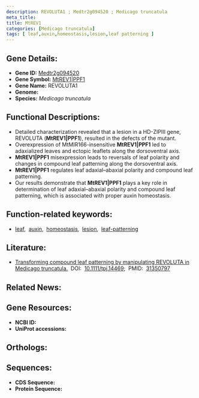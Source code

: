```yaml
---
description: REVOLUTA1 ; Medtr2g094520 ; Medicago truncatula
meta_title:
title: MtREV1
categories: [Medicago truncatula]
tags: [ leaf,auxin,homeostasis,lesion,leaf patterning ]
---
```


## Gene Details:
- **Gene ID:** [Medtr2g094520]()
- **Gene Symbol:** <u>MtREV1|PPF1</u>
- **Gene Name:** REVOLUTA1
- **Genome:** []()
- **Species:** *Medicago truncatula*

## Functional Descriptions:
   - Detailed characterization revealed that a lesion in a HD-ZIPIII gene, REVOLUTA (**MtREV1|PPF1**), resulted in the defects of the mutant.
   - Overexpression of MtMIR166-insensitive **MtREV1|PPF1** led to adaxialized leaves and ectopic leaflets along the dorsoventral axis.
   - **MtREV1|PPF1** misexpression leads to reversals of leaf polarity and changes in compound leaf patterning along the dorsoventral axis.
   - **MtREV1|PPF1** regulates leaf adaxial–abaxial polarity and compound leaf patterning.
   - Our results demonstrate that **MtREV1|PPF1** plays a key role in determination of leaf adaxial–abaxial polarity and compound leaf patterning, which is associated with proper auxin homeostasis.

## Function-related keywords:
   - [leaf](/tags/leaf/),&nbsp;&nbsp;[auxin](/tags/auxin/),&nbsp;&nbsp;[homeostasis](/tags/homeostasis/),&nbsp;&nbsp;[lesion](/tags/lesion/),&nbsp;&nbsp;[leaf-patterning](/tags/leaf-patterning/)

## Literature:
   - [Transforming compound leaf patterning by manipulating REVOLUTA in Medicago truncatula.](https://doi.org/10.1111/tpj.14469)&nbsp;&nbsp;DOI:&nbsp;&nbsp;[10.1111/tpj.14469](https://doi.org/10.1111/tpj.14469);&nbsp;&nbsp;PMID:&nbsp;&nbsp;[31350797](https://pubmed.ncbi.nlm.nih.gov/31350797/)

## Related News:

## Gene Resources:
- **NCBI ID:**  [](https://www.ncbi.nlm.nih.gov/gene/?term=)
- **UniProt accessions:**  [](https://www.uniprot.org/uniprotkb//entry)

## Orthologs:

## Sequences:
- **CDS Sequence:**
- **Protein Sequence:**
